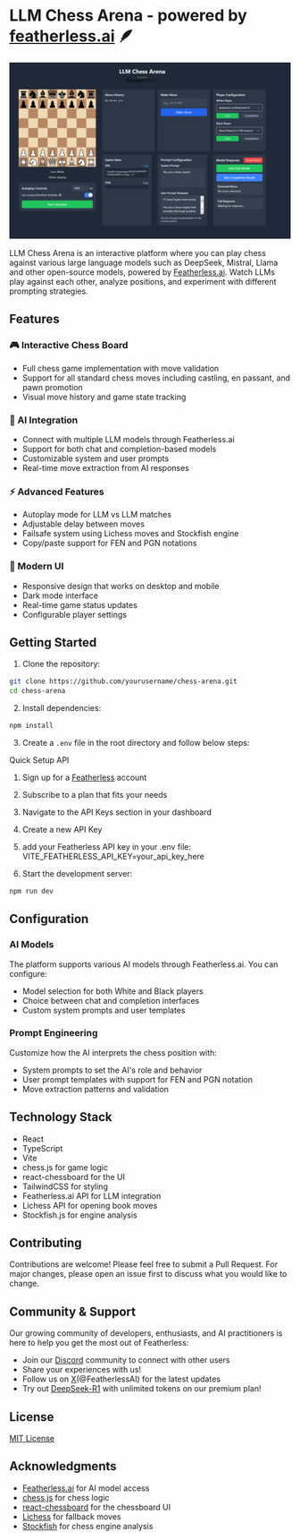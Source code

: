 # LLM Chess Arena - powered by [featherless.ai](https://featherless.ai) 🪶

![Chess Arena Logo](/src/assets/chessarena.png)

LLM Chess Arena is an interactive platform where you can play chess against various large language models such as DeepSeek, Mistral, Llama and other open-source models, powered by [Featherless.ai](https://featherless.ai). Watch LLMs play against each other, analyze positions, and experiment with different prompting strategies.

## Features

### 🎮 Interactive Chess Board
- Full chess game implementation with move validation
- Support for all standard chess moves including castling, en passant, and pawn promotion
- Visual move history and game state tracking

### 🤖 AI Integration
- Connect with multiple LLM models through Featherless.ai
- Support for both chat and completion-based models
- Customizable system and user prompts
- Real-time move extraction from AI responses

### ⚡ Advanced Features
- Autoplay mode for LLM vs LLM matches
- Adjustable delay between moves
- Failsafe system using Lichess moves and Stockfish engine
- Copy/paste support for FEN and PGN notations

### 🎨 Modern UI
- Responsive design that works on desktop and mobile
- Dark mode interface
- Real-time game status updates
- Configurable player settings

## Getting Started

1. Clone the repository:
```bash
git clone https://github.com/yourusername/chess-arena.git
cd chess-arena
```

2. Install dependencies:
```bash
npm install
```

3. Create a `.env` file in the root directory and follow below steps:

Quick Setup API

1. Sign up for a [Featherless](https://featherless.ai/register) account

2. Subscribe to a plan that fits your needs

3. Navigate to the API Keys section in your dashboard

4. Create a new API Key
5. add your Featherless API key in your .env file:
VITE_FEATHERLESS_API_KEY=your_api_key_here

4. Start the development server:
```bash
npm run dev
```

## Configuration

### AI Models
The platform supports various AI models through Featherless.ai. You can configure:
- Model selection for both White and Black players
- Choice between chat and completion interfaces
- Custom system prompts and user templates

### Prompt Engineering
Customize how the AI interprets the chess position with:
- System prompts to set the AI's role and behavior
- User prompt templates with support for FEN and PGN notation
- Move extraction patterns and validation

## Technology Stack

- React
- TypeScript
- Vite
- chess.js for game logic
- react-chessboard for the UI
- TailwindCSS for styling
- Featherless.ai API for LLM integration
- Lichess API for opening book moves
- Stockfish.js for engine analysis

## Contributing

Contributions are welcome! Please feel free to submit a Pull Request. For major changes, please open an issue first to discuss what you would like to change.

## Community & Support
Our growing community of developers, enthusiasts, and AI practitioners is here to help you get the most out of Featherless:
- Join our [Discord](https://discord.gg/7gybCMPjVA) community to connect with other users
- Share your experiences with us!
- Follow us on [X](https://x.com/FeatherlessAI)(@FeatherlessAI) for the latest updates
- Try out [DeepSeek-R1](https://featherless.ai/blog/deepseek-r1-available-for-premium-users) with unlimited tokens on our premium plan!

## License

[MIT License](LICENSE)

## Acknowledgments

- [Featherless.ai](https://featherless.ai) for AI model access
- [chess.js](https://github.com/jhlywa/chess.js) for chess logic
- [react-chessboard](https://github.com/Clariity/react-chessboard) for the chessboard UI
- [Lichess](https://lichess.org) for fallback moves
- [Stockfish](https://stockfishchess.org) for chess engine analysis

